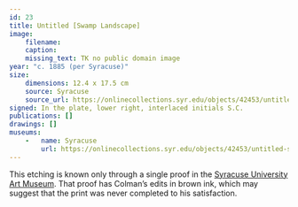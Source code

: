 ```yaml
---
id: 23
title: Untitled [Swamp Landscape]
image:
    filename: 
    caption: 
    missing_text: TK no public domain image
year: "c. 1885 (per Syracuse)"
size:
    dimensions: 12.4 x 17.5 cm
    source: Syracuse
    source_url: https://onlinecollections.syr.edu/objects/42453/untitled-swamp-landscape
signed: In the plate, lower right, interlaced initials S.C.
publications: []
drawings: []
museums: 
    -   name: Syracuse
        url: https://onlinecollections.syr.edu/objects/42453/untitled-swamp-landscape
---
```

This etching is known only through a single proof in the [Syracuse University Art Museum](https://onlinecollections.syr.edu/objects/42453/untitled-swamp-landscape). That proof has Colman’s edits in brown ink, which may suggest that the print was never completed to his satisfaction.
